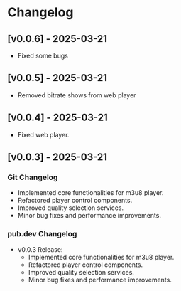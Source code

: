 # Changelog

## [v0.0.6] - 2025-03-21

- Fixed some bugs

## [v0.0.5] - 2025-03-21

- Removed bitrate shows from web player

## [v0.0.4] - 2025-03-21

- Fixed web player.

## [v0.0.3] - 2025-03-21

### Git Changelog
- Implemented core functionalities for m3u8 player.
- Refactored player control components.
- Improved quality selection services.
- Minor bug fixes and performance improvements.

### pub.dev Changelog
- v0.0.3 Release:
    - Implemented core functionalities for m3u8 player.
    - Refactored player control components.
    - Improved quality selection services.
    - Minor bug fixes and performance improvements.
